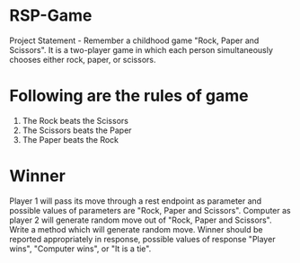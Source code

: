 # RSP-Game

Project Statement -  Remember a childhood game "Rock, Paper and Scissors". It is a two-player game in which each
person simultaneously chooses either rock, paper, or scissors.


# Following are the rules of game


1. The Rock beats the Scissors
2. The Scissors beats the Paper
3. The Paper beats the Rock

# Winner

Player 1 will pass its move through a rest endpoint as parameter and possible values of parameters
are "Rock, Paper and Scissors".
Computer as player 2 will generate random move out of "Rock, Paper and Scissors". Write a method
which will generate random move.
Winner should be reported appropriately in response, possible values of response "Player wins",
"Computer wins", or "It is a tie".
